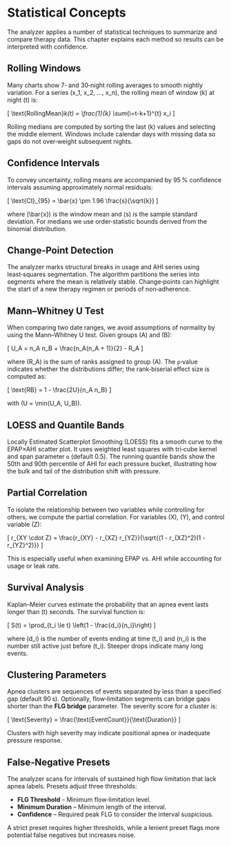 # Statistical Concepts

The analyzer applies a number of statistical techniques to summarize and compare therapy data.  This chapter explains each method so results can be interpreted with confidence.

## Rolling Windows
Many charts show 7‑ and 30‑night rolling averages to smooth nightly variation.  For a series \(x_1, x_2, …, x_n\), the rolling mean of window \(k\) at night \(t\) is:

\[
\text{RollingMean}_k(t) = \frac{1}{k} \sum_{i=t-k+1}^{t} x_i
\]

Rolling medians are computed by sorting the last \(k\) values and selecting the middle element.  Windows include calendar days with missing data so gaps do not over‑weight subsequent nights.

## Confidence Intervals
To convey uncertainty, rolling means are accompanied by 95 % confidence intervals assuming approximately normal residuals:

\[
\text{CI}_{95} = \bar{x} \pm 1.96 \frac{s}{\sqrt{k}}
\]

where \(\bar{x}\) is the window mean and \(s\) is the sample standard deviation.  For medians we use order‑statistic bounds derived from the binomial distribution.

## Change‑Point Detection
The analyzer marks structural breaks in usage and AHI series using least‑squares segmentation.  The algorithm partitions the series into segments where the mean is relatively stable.  Change‑points can highlight the start of a new therapy regimen or periods of non‑adherence.

## Mann–Whitney U Test
When comparing two date ranges, we avoid assumptions of normality by using the Mann–Whitney U test.  Given groups \(A\) and \(B\):

\[
U_A = n_A n_B + \frac{n_A(n_A + 1)}{2} - R_A
\]

where \(R_A\) is the sum of ranks assigned to group \(A\).  The `p`‑value indicates whether the distributions differ; the rank‑biserial effect size is computed as:

\[
\text{RB} = 1 - \frac{2U}{n_A n_B}
\]

with \(U = \min(U_A, U_B)\).

## LOESS and Quantile Bands
Locally Estimated Scatterplot Smoothing (LOESS) fits a smooth curve to the EPAP×AHI scatter plot.  It uses weighted least squares with tri‑cube kernel and span parameter `α` (default 0.5).  The running quantile bands show the 50th and 90th percentile of AHI for each pressure bucket, illustrating how the bulk and tail of the distribution shift with pressure.

## Partial Correlation
To isolate the relationship between two variables while controlling for others, we compute the partial correlation.  For variables \(X\), \(Y\), and control variable \(Z\):

\[
r_{XY \cdot Z} = \frac{r_{XY} - r_{XZ} r_{YZ}}{\sqrt{(1 - r_{XZ}^2)(1 - r_{YZ}^2)}}
\]

This is especially useful when examining EPAP vs. AHI while accounting for usage or leak rate.

## Survival Analysis
Kaplan–Meier curves estimate the probability that an apnea event lasts longer than \(t\) seconds.  The survival function is:

\[
S(t) = \prod_{t_i \le t} \left(1 - \frac{d_i}{n_i}\right)
\]

where \(d_i\) is the number of events ending at time \(t_i\) and \(n_i\) is the number still active just before \(t_i\).  Steeper drops indicate many long events.

## Clustering Parameters
Apnea clusters are sequences of events separated by less than a specified gap (default 90 s).  Optionally, flow‑limitation segments can bridge gaps shorter than the **FLG bridge** parameter.  The severity score for a cluster is:

\[
\text{Severity} = \frac{\text{EventCount}}{\text{Duration}}
\]

Clusters with high severity may indicate positional apnea or inadequate pressure response.

## False‑Negative Presets
The analyzer scans for intervals of sustained high flow limitation that lack apnea labels.  Presets adjust three thresholds:

- **FLG Threshold** – Minimum flow‑limitation level.
- **Minimum Duration** – Minimum length of the interval.
- **Confidence** – Required peak FLG to consider the interval suspicious.

A strict preset requires higher thresholds, while a lenient preset flags more potential false negatives but increases noise.
